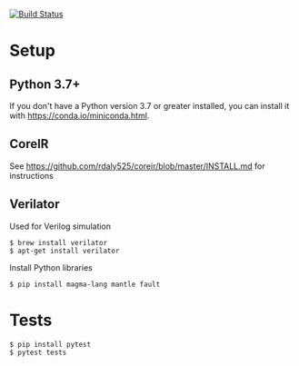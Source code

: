 [![Build Status](https://travis-ci.com/leonardt/magma_tutorial.svg?branch=master)](https://travis-ci.com/leonardt/magma_tutorial)

# Setup

## Python 3.7+
If you don't have a Python version 3.7 or greater installed, you can install it
with https://conda.io/miniconda.html.

## CoreIR
See https://github.com/rdaly525/coreir/blob/master/INSTALL.md for instructions

## Verilator
Used for Verilog simulation
```shell
$ brew install verilator
$ apt-get install verilator
```

Install Python libraries
```shell
$ pip install magma-lang mantle fault
```

# Tests
```shell
$ pip install pytest
$ pytest tests
```
